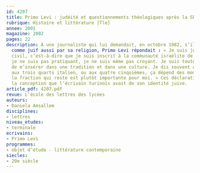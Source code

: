 ```yaml
---
id: 4207
title: Primo Levi : judéité et questionnements théologiques après la Shoah
rubrique: Histoire et littérature [Tle]
annee: 2001
magazine: 2002
pages: 22
description: À une journaliste qui lui demandait, en octobre 1982, s’il se considérait
  comme juif aussi par sa religion, Primo Levi répondait : « Je suis juif pour l’état
  civil, c’est-à-dire que je suis inscrit à la communauté israélite de Turin, mais
  je ne suis pas pratiquant, je ne suis même pas croyant. Je suis toutefois conscient
  de m’insérer dans une tradition et dans une culture. Je dis souvent que je me sens
  aux trois quarts italien, ou aux quatre cinquièmes, ça dépend des moments, mais
  la fraction qui reste est plutôt importante pour moi. » Ces déclarations résument
  la conception que l’écrivain turinois avait de son identité juive.
article_pdf: 4207.pdf
revue: L’école des lettres des lycées
auteurs:
- Daniela Amsallem
disciplines:
- lettres
niveau_etudes:
- terminale
ecrivains:
- Primo Levi
programmes:
- objet d’étude - littérature contemporaine
siecles:
- 20e siècle
---
```

